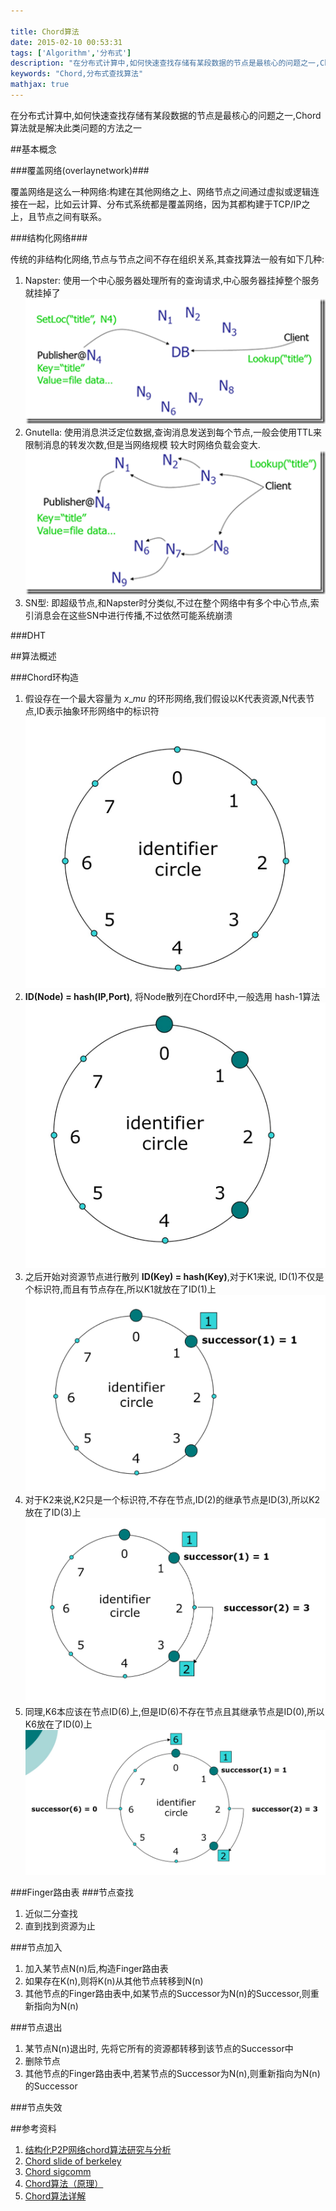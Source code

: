 ```yaml
---

title: Chord算法
date: 2015-02-10 00:53:31
tags: ['Algorithm','分布式']
description: "在分布式计算中,如何快速查找存储有某段数据的节点是最核心的问题之一,Chord算法就是解决此类问题的方法之一"
keywords: "Chord,分布式查找算法"
mathjax: true
---
```


在分布式计算中,如何快速查找存储有某段数据的节点是最核心的问题之一,Chord算法就是解决此类问题的方法之一

##基本概念

###覆盖网络(overlaynetwork)###

覆盖网络是这么一种网络:构建在其他网络之上、网络节点之间通过虚拟或逻辑连接在一起，比如云计算、分布式系统都是覆盖网络，因为其都构建于TCP/IP之上，且节点之间有联系。

###结构化网络###

传统的非结构化网络,节点与节点之间不存在组织关系,其查找算法一般有如下几种:

1. Napster: 使用一个中心服务器处理所有的查询请求,中心服务器挂掉整个服务就挂掉了
![](/image/chord/napster.png)
2. Gnutella: 使用消息洪泛定位数据,查询消息发送到每个节点,一般会使用TTL来限制消息的转发次数,但是当网络规模
较大时网络负载会变大.
![](/image/chord/gnutella.png)
3. SN型: 即超级节点,和Napster时分类似,不过在整个网络中有多个中心节点,索引消息会在这些SN中进行传播,不过依然可能系统崩溃

###DHT


##算法概述

###Chord环构造

1. 假设存在一个最大容量为 $x\_mu$  的环形网络,我们假设以K代表资源,N代表节点,ID表示抽象环形网络中的标识符
![](/image/chord/chord1.png)
2. **ID(Node) = hash(IP,Port)**, 将Node散列在Chord环中,一般选用 hash-1算法
![](/image/chord/chord2.png) 
3. 之后开始对资源节点进行散列 **ID(Key) = hash(Key)**,对于K1来说, ID(1)不仅是个标识符,而且有节点存在,所以K1就放在了ID(1)上
![](/image/chord/chord4.png)
4. 对于K2来说,K2只是一个标识符,不存在节点,ID(2)的继承节点是ID(3),所以K2放在了ID(3)上
![](/image/chord/chord6.png)
5. 同理,K6本应该在节点ID(6)上,但是ID(6)不存在节点且其继承节点是ID(0),所以K6放在了ID(0)上
![](/image/chord/chord7.png)

###Finger路由表
###节点查找
1. 近似二分查找
2. 直到找到资源为止

###节点加入
1. 加入某节点N(n)后,构造Finger路由表
2. 如果存在K(n),则将K(n)从其他节点转移到N(n)
3. 其他节点的Finger路由表中,如某节点的Successor为N(n)的Successor,则重新指向为N(n)

###节点退出
1. 某节点N(n)退出时, 先将它所有的资源都转移到该节点的Successor中
2. 删除节点
3. 其他节点的Finger路由表中,若某节点的Successor为N(n),则重新指向为N(n)的Successor

###节点失效

##参考资料
1. [结构化P2P网络chord算法研究与分析](http://www.yeolar.com/note/2010/04/06/p2p-chord/)
2. [Chord slide of berkeley](http://www.cs.berkeley.edu/~kubitron/courses/cs294-4-F03/slides/lec03-chord.ppt)
3. [Chord sigcomm](http://pdos.csail.mit.edu/papers/chord:sigcomm01/chord_sigcomm.pdf)
4. [Chord算法（原理）](http://blog.csdn.net/chen77716/article/details/6059575)
5. [Chord算法详解](http://blog.csdn.net/wangxiaoqin00007/article/details/7374833)